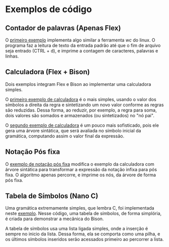 # Exemplos de código

## Contador de palavras (Apenas Flex)

O [primeiro exemplo](./wordcount) implementa algo similar a ferramenta *wc* do linux. O programa faz a leitura de texto da entrada padrão até que o fim de arquivo seja entrado (CTRL + d), e imprime a contagem de caracteres, palavras e linhas.

## Calculadora (Flex + Bison)

Dois exemplos integram Flex e Bison ao implementar uma calculadora simples. 

O [primeiro exemplo de calculadora](./calculadora) é o mais simples, usando o valor dos símbolos a direita da regra e sintetizando um novo valor conforme as regras são reduzidas. Dessa forma, ao reduzir, por exemplo, a regra para soma, dois valores são somados e armazenados (ou sintetizados) no "nó pai".

O [segundo exemplo de calculadora](./calculadora_ast) é um pouco mais sofisticado, pois ele gera uma árvore sintática, que será avaliada no símbolo inicial da gramática, computando assim o valor final da expressão.

## Notação Pós fixa

O [exemplo de notação pós fixa](./posfixa_ast) modifica o exemplo da calculadora com árvore sintática para transformar a expressão da notação infixa para pós fixa. O algoritmo apenas percorre, e imprime os nós, da árvore de forma pós fixa.

## Tabela de Símbolos (Nano C)

Uma gramática extremamente simples, que lembra C, foi implementada neste [exemplo](./nanoC_tabela_simbolos). Nesse código, uma tabela de símbolos, de forma simplória, é criada para demonstrar a mecânica do Bison.

A tabela de símbolos usa uma lista ligada simples, onde a inserção é sempre no inicio da lista. Dessa forma, ela se comporta como uma pilha, e os últimos símbolos inseridos serão acessados primeiro ao percorrer a lista.


